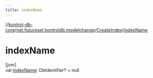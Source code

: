 ```yaml
---
title: indexName
---
```

//[kontrol-db-core](../../../index.html)/[net.futureset.kontroldb.modelchange](../index.html)/[CreateIndex](index.html)/[indexName](index-name.html)



# indexName



[jvm]\
val [indexName](index-name.html): DbIdentifier? = null





